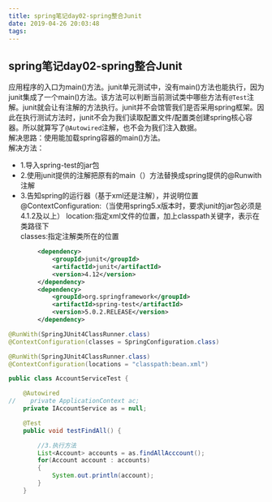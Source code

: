 ```yaml
---
title: spring笔记day02-spring整合Junit
date: 2019-04-26 20:03:48
tags:
---
```

## spring笔记day02-spring整合Junit
应用程序的入口为main()方法。junit单元测试中，没有main()方法也能执行，因为junit集成了一个main()方法。该方法可以判断当前测试类中哪些方法有`@Test`注解。junit就会让有注解的方法执行。junit并不会馆管我们是否采用spring框架。因此在执行测试方法时，junit不会为我们读取配置文件/配置类创建spring核心容器。所以就算写了`@Autowired`注解，也不会为我们注入数据。  
解决思路：使用能加载spring容器的main()方法。  
解决方法：
 * 1.导入spring-test的jar包  
 * 2.使用junit提供的注解把原有的main（）方法替换成spring提供的@Runwith注解  
 * 3.告知spring的运行器（基于xml还是注解），并说明位置  
  @ContextConfiguration:（当使用spring5.x版本时，要求junit的jar包必须是4.1.2及以上） 
 location:指定xml文件的位置，加上classpath关键字，表示在类路径下  
 classes:指定注解类所在的位置  
```xml
        <dependency>
            <groupId>junit</groupId>
            <artifactId>junit</artifactId>
            <version>4.12</version>
        </dependency>
        <dependency>
            <groupId>org.springframework</groupId>
            <artifactId>spring-test</artifactId>
            <version>5.0.2.RELEASE</version>
        </dependency>
```
```java
@RunWith(SpringJUnit4ClassRunner.class)
@ContextConfiguration(classes = SpringConfiguration.class)

@RunWith(SpringJUnit4ClassRunner.class)
@ContextConfiguration(locations = "classpath:bean.xml")

public class AccountServiceTest {

    @Autowired
//    private ApplicationContext ac;
    private IAccountService as = null;

    @Test
    public void testFindAll() {

        //3.执行方法
        List<Account> accounts = as.findAllAcccount();
        for(Account account : accounts)
        {
            System.out.println(account);
        }
    }
```